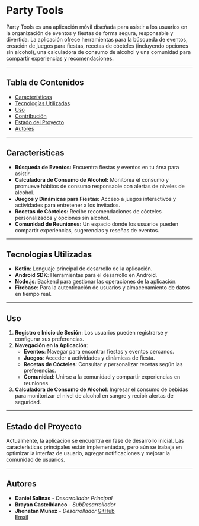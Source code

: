 # Party Tools

Party Tools es una aplicación móvil diseñada para asistir a los usuarios en la organización de eventos y fiestas de forma segura, responsable y divertida. La aplicación ofrece herramientas para la búsqueda de eventos, creación de juegos para fiestas, recetas de cócteles (incluyendo opciones sin alcohol), una calculadora de consumo de alcohol y una comunidad para compartir experiencias y recomendaciones.

---

## Tabla de Contenidos

- [Características](#características)
- [Tecnologías Utilizadas](#tecnologías-utilizadas)
- [Uso](#uso)
- [Contribución](#contribución)
- [Estado del Proyecto](#estado-del-proyecto)
- [Autores](#autores)

---

## Características

- **Búsqueda de Eventos:** Encuentra fiestas y eventos en tu área para asistir.
- **Calculadora de Consumo de Alcohol:** Monitorea el consumo y promueve hábitos de consumo responsable con alertas de niveles de alcohol.
- **Juegos y Dinámicas para Fiestas:** Acceso a juegos interactivos y actividades para entretener a los invitados.
- **Recetas de Cócteles:** Recibe recomendaciones de cócteles personalizados y opciones sin alcohol.
- **Comunidad de Reuniones:** Un espacio donde los usuarios pueden compartir experiencias, sugerencias y reseñas de eventos.

---

## Tecnologías Utilizadas

- **Kotlin**: Lenguaje principal de desarrollo de la aplicación.
- **Android SDK**: Herramientas para el desarrollo en Android.
- **Node.js**: Backend para gestionar las operaciones de la aplicación.
- **Firebase**: Para la autenticación de usuarios y almacenamiento de datos en tiempo real.

---

## Uso

1. **Registro e Inicio de Sesión**: Los usuarios pueden registrarse y configurar sus preferencias.
2. **Navegación en la Aplicación**:
   - **Eventos**: Navegar para encontrar fiestas y eventos cercanos.
   - **Juegos**: Acceder a actividades y dinámicas de fiesta.
   - **Recetas de Cócteles**: Consultar y personalizar recetas según las preferencias.
   - **Comunidad**: Unirse a la comunidad y compartir experiencias en reuniones.
3. **Calculadora de Consumo de Alcohol**: Ingresar el consumo de bebidas para monitorizar el nivel de alcohol en sangre y recibir alertas de seguridad.

---

## Estado del Proyecto

Actualmente, la aplicación se encuentra en fase de desarrollo inicial. Las características principales están implementadas, pero aún se trabaja en optimizar la interfaz de usuario, agregar notificaciones y mejorar la comunidad de usuarios.

---

## Autores

- **Daniel Salinas** - *Desarrollador Principal*
- **Brayan Castelblanco** - *SubDesarrollador*
- **Jhonatan Muñoz** - *Desarrollador*
[GitHub](https://github.com/Pecas321)  
[Email](mailto:danielc.salinasr@utadeo.edu.co)
